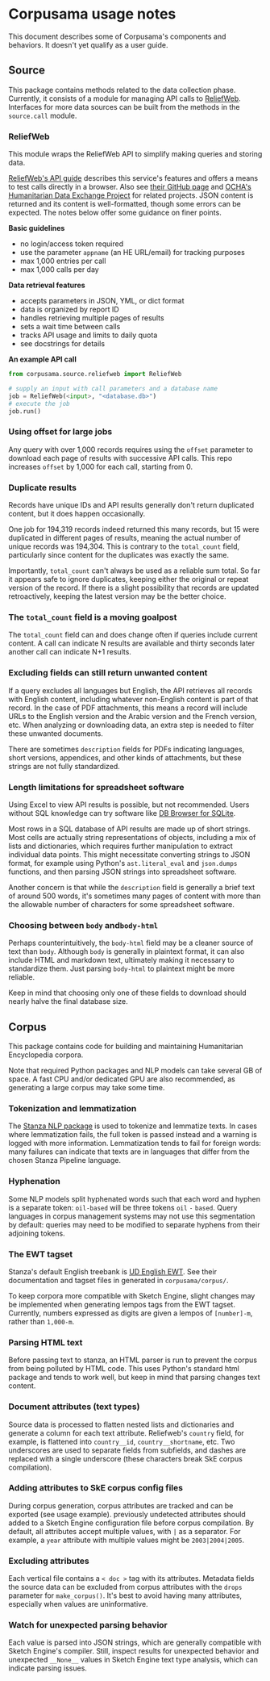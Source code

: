 # Corpusama usage notes

This document describes some of Corpusama's components and behaviors. It doesn't yet qualify as a user guide.

## Source

This package contains methods related to the data collection phase. Currently, it consists of a module for managing API calls to [ReliefWeb](https://reliefweb.int/). Interfaces for more data sources can be built from the methods in the `source.call` module.

### ReliefWeb

This module wraps the ReliefWeb API to simplify making queries and storing data.

[ReliefWeb's API guide](https://reliefweb.int/help/api) describes this service's features and offers a means to test calls directly in a browser. Also see [their GitHub page](https://github.com/reliefweb) and [OCHA's Humanitarian Data Exchange Project](https://github.com/OCHA-DAP) for related projects. JSON content is returned and its content is well-formatted, though some errors can be expected. The notes below offer some guidance on finer points.

**Basic guidelines**

- no login/access token required
- use the parameter `appname` (an HE URL/email) for tracking purposes
- max 1,000 entries per call
- max 1,000 calls per day


**Data retrieval features**

- accepts parameters in JSON, YML, or dict format
- data is organized by report ID
- handles retrieving multiple pages of results
- sets a wait time between calls
- tracks API usage and limits to daily quota
- see docstrings for details

**An example API call**

```python
from corpusama.source.reliefweb import ReliefWeb

# supply an input with call parameters and a database name
job = ReliefWeb(<input>, "<database.db>")
# execute the job
job.run()
```

### Using offset for large jobs

Any query with over 1,000 records requires using the `offset` parameter to download each page of results with successive API calls. This repo increases `offset` by 1,000 for each call, starting from 0.

### Duplicate results

Records have unique IDs and API results generally don't return duplicated content, but it does happen occasionally.

One job for 194,319 records indeed returned this many records, but 15 were duplicated in different pages of results, meaning the actual number of unique records was 194,304. This is contrary to the `total_count` field, particularly since content for the duplicates was exactly the same.

Importantly, `total_count` can't always be used as a reliable sum total. So far it appears safe to ignore duplicates, keeping either the original or repeat version of the record. If there is a slight possibility that records are updated retroactively, keeping the latest version may be the better choice.

### The `total_count` field is a moving goalpost

The `total_count` field can and does change often if queries include current content. A call can indicate N results are available and thirty seconds later another call can indicate N+1 results.

### Excluding fields can still return unwanted content

If a query excludes all languages but English, the API retrieves all records with English content, including whatever non-English content is part of that record. In the case of PDF attachments, this means a record will include URLs to the English version and the Arabic version and the French version, etc. When analyzing or downloading data, an extra step is needed to filter these unwanted documents.

There are sometimes `description` fields for PDFs indicating languages, short versions, appendices, and other kinds of attachments, but these strings are not fully standardized.

### Length limitations for spreadsheet software

Using Excel to view API results is possible, but not recommended. Users without SQL knowledge can try software like [DB Browser for SQLite](https://sqlitebrowser.org/).

Most rows in a SQL database of API results are made up of short strings. Most cells are actually string representations of objects, including a mix of lists and dictionaries, which requires further manipulation to extract individual data points. This might necessitate converting strings to JSON format, for example using Python's `ast.literal_eval` and `json.dumps` functions, and then parsing JSON strings into spreadsheet software.

Another concern is that while the `description` field is generally a brief text of around 500 words, it's sometimes many pages of content with more than the allowable number of characters for some spreadsheet software.

### Choosing between `body` and`body-html`

Perhaps counterintuitively, the `body-html` field may be a cleaner source of text than `body`. Although `body` is generally in plaintext format, it can also include HTML and markdown text, ultimately making it necessary to standardize them. Just parsing `body-html` to plaintext might be more reliable.

Keep in mind that choosing only one of these fields to download should nearly halve the final database size.

## Corpus

This package contains code for building and maintaining Humanitarian Encyclopedia corpora.

Note that required Python packages and NLP models can take several GB of space. A fast CPU and/or dedicated GPU are also recommended, as generating a large corpus may take some time.

### Tokenization and lemmatization

The [Stanza NLP package](https://stanfordnlp.github.io/stanza/) is used to tokenize and lemmatize texts. In cases where lemmatization fails, the full token is passed instead and a warning is logged with more information. Lemmatization tends to fail for foreign words: many failures can indicate that texts are in languages that differ from the chosen Stanza Pipeline language.

### Hyphenation

Some NLP models split hyphenated words such that each word and hyphen is a separate token: `oil-based` will be three tokens `oil` `-` `based`. Query languages in corpus management systems may not use this segmentation by default: queries may need to be modified to separate hyphens from their adjoining tokens.

### The EWT tagset

Stanza's default English treebank is [UD English EWT](https://universaldependencies.org/treebanks/en_ewt/index.html). See their documentation and tagset files in generated in `corpusama/corpus/`.

To keep corpora more compatible with Sketch Engine, slight changes may be implemented when generating lempos tags from the EWT tagset. Currently, numbers expressed as digits are given a lempos of `[number]-m`, rather than `1,000-m`.

### Parsing HTML text

Before passing text to stanza, an HTML parser is run to prevent the corpus from being polluted by HTML code. This uses Python's standard html package and tends to work well, but keep in mind that parsing changes text content.

### Document attributes (text types)

Source data is processed to flatten nested lists and dictionaries and generate a column for each text attribute. Reliefweb's `country` field, for example, is flattened into `country__id`, `country__shortname`, etc. Two underscores are used to separate fields from subfields, and dashes are replaced with a single underscore (these characters break SkE corpus compilation).

### Adding attributes to SkE corpus config files

During corpus generation, corpus attributes are tracked and can be exported (see usage example). previously undetected attributes should added to a Sketch Engine configuration file before corpus compilation. By default, all attributes accept multiple values, with `|` as a separator. For example, a `year` attribute with multiple values might be `2003|2004|2005`.

### Excluding attributes

Each vertical file contains a `< doc >` tag with its attributes. Metadata fields the source data can be excluded from corpus attributes with the `drops` parameter for `make_corpus()`. It's best to avoid having many attributes, especially when values are uninformative.

### Watch for unexpected parsing behavior

Each value is parsed into JSON strings, which are generally compatible with Sketch Engine's compiler. Still, inspect results for unexpected behavior and unexpected `__None__` values in Sketch Engine text type analysis, which can indicate parsing issues.
